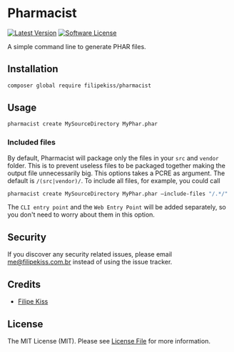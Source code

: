 # Pharmacist

[![Latest Version](https://img.shields.io/github/release/filipekiss/pharmacist.svg?style=flat-square)](https://github.com/filipekiss/pharmacist/releases)
[![Software License](https://img.shields.io/badge/license-MIT-brightgreen.svg?style=flat-square)](LICENSE.md)

A simple command line to generate PHAR files.

## Installation

``` bash
composer global require filipekiss/pharmacist
```

## Usage

``` bash
pharmacist create MySourceDirectory MyPhar.phar
```

### Included files

By default, Pharmacist will package only the files in your `src` and `vendor` folder. This is to prevent useless files to be packaged together making the output file unnecessarily big. This options takes a PCRE as argument. The default is `/(src|vendor)/`. To include all files, for example, you could call

``` bash
pharmacist create MySourceDirectory MyPhar.phar —include-files "/.*/"
```

The `CLI entry point` and the `Web Entry Point` will be added separately, so you don't need to worry about them in this option.


## Security

If you discover any security related issues, please email me@filipekiss.com.br instead of using the issue tracker.

## Credits

- [Filipe Kiss](https://github.com/filipekiss)

## License

The MIT License (MIT). Please see [License File](LICENSE.md) for more information.